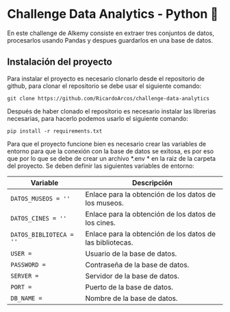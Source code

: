 # Challenge Data Analytics - Python 🚀

En este challenge de Alkemy consiste en extraer tres conjuntos de datos, procesarlos usando Pandas y despues guardarlos en una base de datos.

## Instalación del proyecto

Para instalar el proyecto es necesario clonarlo desde el repositorio de github, para clonar el repositorio se debe usar el siguiente comando:

`git clone https://github.com/RicardoArcos/challenge-data-analytics`

Después de haber clonado el repositorio es necesario instalar las librerias necesarias, para hacerlo podemos usarlo el siguiente comando:

`pip install -r requirements.txt`

Para que el proyecto funcione bien es necesario crear las variables de entorno para que la conexión con la base de datos se exitosa, es por eso que por lo que se debe de crear un archivo *.env * en la raiz de la carpeta del proyecto. Se deben definir las siguientes variables de entorno:

| Variable | Descripción                    |
| ------------- | ------------------------------ |
| `DATOS_MUSEOS = ''`      | Enlace para la obtención de los datos de los museos.  |
| `DATOS_CINES = ''`      | Enlace para la obtención de los datos de los cines.      |
| `DATOS_BIBLIOTECA = ''`      | Enlace para la obtención de los datos de las bibliotecas.      |
| `USER = `      | Usuario de la base de datos.    |
| `PASSWORD = `      | Contraseña de la base de datos.    |
| `SERVER = `      | Servidor de la base de datos.    |
| `PORT = `      | Puerto de la base de datos.    |
| `DB_NAME = `      | Nombre de la base de datos.    |

